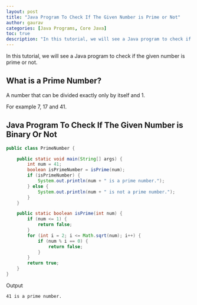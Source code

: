 ```yaml
---
layout: post  
title: "Java Program To Check If The Given Number is Prime or Not"  
author: gaurav  
categories: [Java Programs, Core Java]  
toc: true
description: "In this tutorial, we will see a Java program to check if the given number is Prime or Not."
---
```


In this tutorial, we will see a Java program to check if the given number is prime or not.

## What is a Prime Number?

A number that can be divided exactly only by itself and 1.

For example 7, 17 and 41.

## Java Program To Check If The Given Number is Binary Or Not

```java
public class PrimeNumber {

    public static void main(String[] args) {
        int num = 41;
        boolean isPrimeNumber = isPrime(num);
        if (isPrimeNumber) {
            System.out.println(num + " is a prime number.");
        } else {
            System.out.println(num + " is not a prime number.");
        }
    }

    public static boolean isPrime(int num) {
        if (num <= 1) {
            return false;
        }
        for (int i = 2; i <= Math.sqrt(num); i++) {
            if (num % i == 0) {
                return false;
            }
        }
        return true;
    }
}
```

Output

```
41 is a prime number.
```
